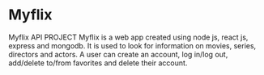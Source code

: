 # Myflix
Myflix API PROJECT
Myflix is a web app created using node js, react js, express and mongodb.
It is used to look for information on movies, series, directors and actors. A user can create an account, log in/log out, add/delete to/from favorites and delete their account.
